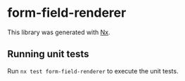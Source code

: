# form-field-renderer

This library was generated with [Nx](https://nx.dev).

## Running unit tests

Run `nx test form-field-renderer` to execute the unit tests.
